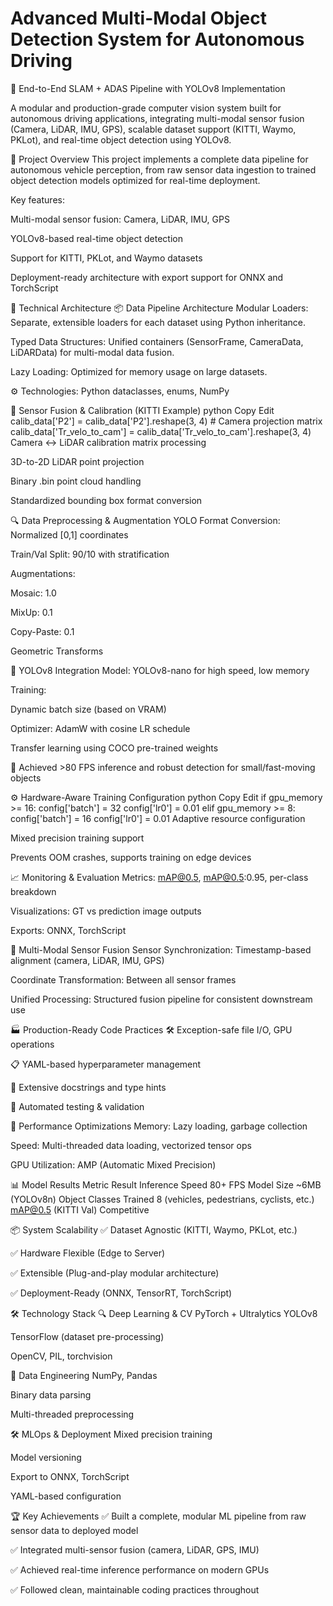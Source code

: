 # Advanced Multi-Modal Object Detection System for Autonomous Driving

🚗 End-to-End SLAM + ADAS Pipeline with YOLOv8 Implementation


A modular and production-grade computer vision system built for autonomous driving applications, integrating multi-modal sensor fusion (Camera, LiDAR, IMU, GPS), scalable dataset support (KITTI, Waymo, PKLot), and real-time object detection using YOLOv8.


📌 Project Overview
This project implements a complete data pipeline for autonomous vehicle perception, from raw sensor data ingestion to trained object detection models optimized for real-time deployment.

Key features:

Multi-modal sensor fusion: Camera, LiDAR, IMU, GPS

YOLOv8-based real-time object detection

Support for KITTI, PKLot, and Waymo datasets

Deployment-ready architecture with export support for ONNX and TorchScript

🧠 Technical Architecture
📦 Data Pipeline Architecture
Modular Loaders: Separate, extensible loaders for each dataset using Python inheritance.

Typed Data Structures: Unified containers (SensorFrame, CameraData, LiDARData) for multi-modal data fusion.

Lazy Loading: Optimized for memory usage on large datasets.

⚙️ Technologies: Python dataclasses, enums, NumPy

🧭 Sensor Fusion & Calibration (KITTI Example)
python
Copy
Edit
calib_data['P2'] = calib_data['P2'].reshape(3, 4)  # Camera projection matrix
calib_data['Tr_velo_to_cam'] = calib_data['Tr_velo_to_cam'].reshape(3, 4)
Camera ↔ LiDAR calibration matrix processing

3D-to-2D LiDAR point projection

Binary .bin point cloud handling

Standardized bounding box format conversion

🔍 Data Preprocessing & Augmentation
YOLO Format Conversion: Normalized [0,1] coordinates

Train/Val Split: 90/10 with stratification

Augmentations:

Mosaic: 1.0

MixUp: 0.1

Copy-Paste: 0.1

Geometric Transforms

🤖 YOLOv8 Integration
Model: YOLOv8-nano for high speed, low memory

Training:

Dynamic batch size (based on VRAM)

Optimizer: AdamW with cosine LR schedule

Transfer learning using COCO pre-trained weights

🎯 Achieved >80 FPS inference and robust detection for small/fast-moving objects

⚙️ Hardware-Aware Training Configuration
python
Copy
Edit
if gpu_memory >= 16:
    config['batch'] = 32
    config['lr0'] = 0.01
elif gpu_memory >= 8:
    config['batch'] = 16
    config['lr0'] = 0.01
Adaptive resource configuration

Mixed precision training support

Prevents OOM crashes, supports training on edge devices

📈 Monitoring & Evaluation
Metrics: mAP@0.5, mAP@0.5:0.95, per-class breakdown

Visualizations: GT vs prediction image outputs

Exports: ONNX, TorchScript

🧩 Multi-Modal Sensor Fusion
Sensor Synchronization: Timestamp-based alignment (camera, LiDAR, IMU, GPS)

Coordinate Transformation: Between all sensor frames

Unified Processing: Structured fusion pipeline for consistent downstream use

🏭 Production-Ready Code Practices
🛠️ Exception-safe file I/O, GPU operations

📋 YAML-based hyperparameter management

📘 Extensive docstrings and type hints

🧪 Automated testing & validation

🚀 Performance Optimizations
Memory: Lazy loading, garbage collection

Speed: Multi-threaded data loading, vectorized tensor ops

GPU Utilization: AMP (Automatic Mixed Precision)

📊 Model Results
Metric	Result
Inference Speed	80+ FPS
Model Size	~6MB (YOLOv8n)
Object Classes Trained	8 (vehicles, pedestrians, cyclists, etc.)
mAP@0.5 (KITTI Val)	Competitive

📦 System Scalability
✅ Dataset Agnostic (KITTI, Waymo, PKLot, etc.)

✅ Hardware Flexible (Edge to Server)

✅ Extensible (Plug-and-play modular architecture)

✅ Deployment-Ready (ONNX, TensorRT, TorchScript)

🛠️ Technology Stack
🔍 Deep Learning & CV
PyTorch + Ultralytics YOLOv8

TensorFlow (dataset pre-processing)

OpenCV, PIL, torchvision

🧪 Data Engineering
NumPy, Pandas

Binary data parsing

Multi-threaded preprocessing

🛠️ MLOps & Deployment
Mixed precision training

Model versioning

Export to ONNX, TorchScript

YAML-based configuration

🏆 Key Achievements
✅ Built a complete, modular ML pipeline from raw sensor data to deployed model

✅ Integrated multi-sensor fusion (camera, LiDAR, GPS, IMU)

✅ Achieved real-time inference performance on modern GPUs

✅ Followed clean, maintainable coding practices throughout
